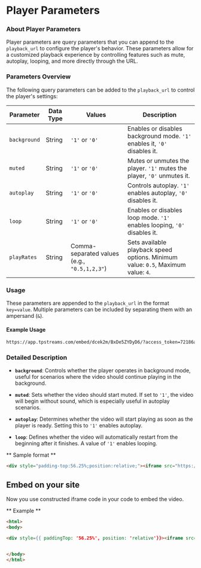 # Player Parameters

### About Player Parameters

Player parameters are query parameters that you can append to the `playback_url` to configure the player's behavior. These parameters allow for a customized playback experience by controlling features such as mute, autoplay, looping, and more directly through the URL.

### Parameters Overview

The following query parameters can be added to the `playback_url` to control the player's settings:



| Parameter       | Data Type | Values                        | Description                                                                 |
|---------------|-----------|--------------------------------|-----------------------------------------------------------------------------|
| `background`  | String    | `'1'` or `'0'`               | Enables or disables background mode. `'1'` enables it, `'0'` disables it.  |
| `muted`       | String    | `'1'` or `'0'`               | Mutes or unmutes the player. `'1'` mutes the player, `'0'` unmutes it.      |
| `autoplay`    | String    | `'1'` or `'0'`               | Controls autoplay. `'1'` enables autoplay, `'0'` disables it.               |
| `loop`        | String    | `'1'` or `'0'`               | Enables or disables loop mode. `'1'` enables looping, `'0'` disables it.    |
| `playRates`   | String    | Comma-separated values (e.g., `"0.5,1,2,3"`) | Sets available playback speed options. Minimum value: `0.5`, Maximum value: `4`. |



### Usage

These parameters are appended to the `playback_url` in the format `key=value`. Multiple parameters can be included by separating them with an ampersand (`&`).

#### Example Usage

```bash
https://app.tpstreams.com/embed/dcek2m/BxDe5ZYDyD6/?access_token=72186a33-107a-49b6-b275-a853c907be33&muted=1&autoplay=1&loop=1&playRates=0.5,1,2,3
```


### Detailed Description

- **`background`**: Controls whether the player operates in background mode, useful for scenarios where the video should continue playing in the background.
  
- **`muted`**: Sets whether the video should start muted. If set to `'1'`, the video will begin without sound, which is especially useful in autoplay scenarios.
  
- **`autoplay`**: Determines whether the video will start playing as soon as the player is ready. Setting this to `'1'` enables autoplay.
  
- **`loop`**: Defines whether the video will automatically restart from the beginning after it finishes. A value of `'1'` enables looping.

** Sample format **

```html 
<div style="padding-top:56.25%;position:relative;"><iframe src="https://app.tpstreams.com/embed/{{asset_id}}/?access_token={{access_token}}&autoplay=1" style="border:0;max-width:100%;position:absolute;top:0;left:0;height:100%;width:100%;" allow="accelerometer; autoplay; clipboard-write; encrypted-media; gyroscope picture-in-picture" allowfullscreen="" frameborder="0"></iframe></div>
```

## Embed on your site

Now you use constructed iframe code in your code to embed the video. 

** Example **
```html live showLineNumbers
<html>
<body>

<div style={{ paddingTop: '56.25%', position: 'relative'}}><iframe src="https://app.tpstreams.com/embed/dcek2m/BxDe5ZYDyD6/?access_token=72186a33-107a-49b6-b275-a853c907be33&autoplay=1" style={{ border: 0, maxWidth: '100%', position: 'absolute', top:0, left:0, height:'100%', width:'100%' }} allow="accelerometer; autoplay; clipboard-write; encrypted-media; gyroscope picture-in-picture" allowfullscreen="" frameborder="0"></iframe></div>


</body>
</html>

